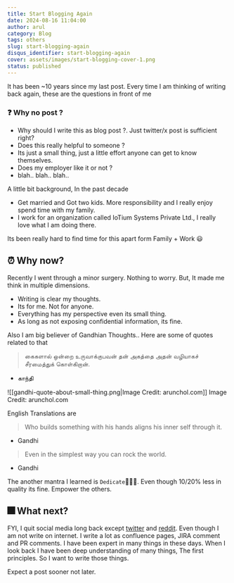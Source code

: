 ```yaml
---
title: Start Blogging Again
date: 2024-08-16 11:04:00
author: arul
category: Blog
tags: others
slug: start-blogging-again
disqus_identifier: start-blogging-again
cover: assets/images/start-blogging-cover-1.png
status: published
---
```

It has been ~10 years since my last post. Every time I am thinking of writing back again, these are the questions in front of me


### ❓ Why no post ?

* Why should I write this as blog post ?. Just twitter/x post is sufficient right?
* Does this really helpful to someone ?
* Its just a small thing, just a little effort anyone can get to know themselves.
* Does my employer like it or not ?
* blah.. blah.. blah..

A little bit background, In the past decade

* Get married and Got two kids. More responsibility and I really enjoy spend time with my family.
* I work for an organization called IoTium Systems Private Ltd., I really love what I am doing there.

Its been really hard to find time for this apart form Family + Work 😃

## ⏰ Why now?

Recently I went through a minor surgery. Nothing to worry. But, It made me think in multiple dimensions.

* Writing is clear my thoughts.
* Its for me. Not for anyone.
* Everything has my perspective even its small thing.
* As long as not exposing confidential information, its fine.

Also I am big believer of Gandhian Thoughts.. Here are some of quotes related to that

> கைகளால் ஒன்றை உருவாக்குபவன் தன் அகத்தை அதன் வழியாகச் சீரமைத்துக் கொள்கிறான்.
- காந்தி

![[gandhi-quote-about-small-thing.png|Image Credit: arunchol.com]]
Image Credit: arunchol.com

English Translations are

>Who builds something with his hands aligns his inner self through it.
- Gandhi

>Even in the simplest way you can rock the world.
- Gandhi

The another mantra I learned is `Dedicate`🧑‍🤝‍🧑. Even though 10/20% less in quality its fine. Empower the others.

## 🎆 What next?

FYI, I quit social media long back except [twitter](https://x.com/arulrajnet) and [reddit](https://www.reddit.com/user/arulrajnet/). Even though I am not write on internet. I write a lot as confluence pages, JIRA comment and PR comments. I have been expert in many things in these days. When I look back I have been deep understanding of many things, The first principles. So I want to write those things.

Expect a post sooner not later.
